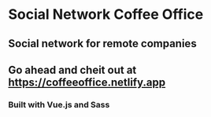 # Social Network Coffee Office

## Social network for remote companies

## Go ahead and cheit out at https://coffeeoffice.netlify.app

### Built with Vue.js and Sass